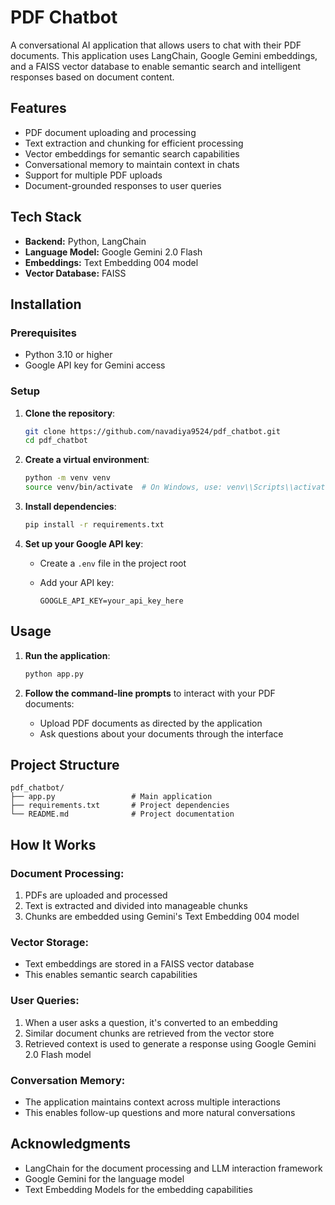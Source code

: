 # PDF Chatbot

A conversational AI application that allows users to chat with their PDF documents. This application uses LangChain, Google Gemini embeddings, and a FAISS vector database to enable semantic search and intelligent responses based on document content.

## Features

* PDF document uploading and processing
* Text extraction and chunking for efficient processing
* Vector embeddings for semantic search capabilities
* Conversational memory to maintain context in chats
* Support for multiple PDF uploads
* Document-grounded responses to user queries

## Tech Stack

* **Backend:** Python, LangChain
* **Language Model:** Google Gemini 2.0 Flash
* **Embeddings:** Text Embedding 004 model
* **Vector Database:** FAISS

## Installation

### Prerequisites

* Python 3.10 or higher
* Google API key for Gemini access

### Setup

1. **Clone the repository**:

   ```bash
   git clone https://github.com/navadiya9524/pdf_chatbot.git
   cd pdf_chatbot
   ```

2. **Create a virtual environment**:

   ```bash
   python -m venv venv
   source venv/bin/activate  # On Windows, use: venv\\Scripts\\activate
   ```

3. **Install dependencies**:

   ```bash
   pip install -r requirements.txt
   ```

4. **Set up your Google API key**:

   * Create a `.env` file in the project root
   * Add your API key:

     ```text
     GOOGLE_API_KEY=your_api_key_here
     ```

## Usage

1. **Run the application**:

   ```bash
   python app.py
   ```

2. **Follow the command-line prompts** to interact with your PDF documents:

   * Upload PDF documents as directed by the application
   * Ask questions about your documents through the interface

## Project Structure

```
pdf_chatbot/
├── app.py                 # Main application
├── requirements.txt       # Project dependencies
└── README.md              # Project documentation
```

## How It Works

### Document Processing:

1. PDFs are uploaded and processed
2. Text is extracted and divided into manageable chunks
3. Chunks are embedded using Gemini's Text Embedding 004 model

### Vector Storage:

* Text embeddings are stored in a FAISS vector database
* This enables semantic search capabilities

### User Queries:

1. When a user asks a question, it's converted to an embedding
2. Similar document chunks are retrieved from the vector store
3. Retrieved context is used to generate a response using Google Gemini 2.0 Flash model

### Conversation Memory:

* The application maintains context across multiple interactions
* This enables follow-up questions and more natural conversations

## Acknowledgments

* LangChain for the document processing and LLM interaction framework
* Google Gemini for the language model
* Text Embedding Models for the embedding capabilities
